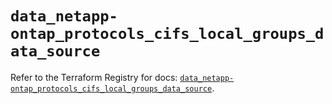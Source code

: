 # `data_netapp-ontap_protocols_cifs_local_groups_data_source`

Refer to the Terraform Registry for docs: [`data_netapp-ontap_protocols_cifs_local_groups_data_source`](https://registry.terraform.io/providers/netapp/netapp-ontap/2.3.0/docs/data-sources/protocols_cifs_local_groups_data_source).
